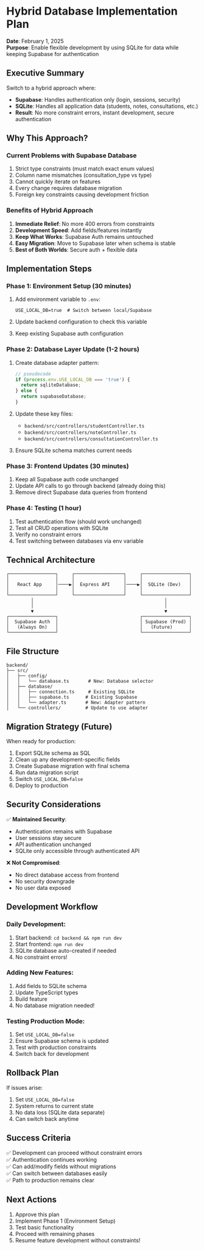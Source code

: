 # Hybrid Database Implementation Plan
**Date**: February 1, 2025  
**Purpose**: Enable flexible development by using SQLite for data while keeping Supabase for authentication

## Executive Summary
Switch to a hybrid approach where:
- **Supabase**: Handles authentication only (login, sessions, security)
- **SQLite**: Handles all application data (students, notes, consultations, etc.)
- **Result**: No more constraint errors, instant development, secure authentication

## Why This Approach?
### Current Problems with Supabase Database
1. Strict type constraints (must match exact enum values)
2. Column name mismatches (consultation_type vs type)
3. Cannot quickly iterate on features
4. Every change requires database migration
5. Foreign key constraints causing development friction

### Benefits of Hybrid Approach
1. **Immediate Relief**: No more 400 errors from constraints
2. **Development Speed**: Add fields/features instantly
3. **Keep What Works**: Supabase Auth remains untouched
4. **Easy Migration**: Move to Supabase later when schema is stable
5. **Best of Both Worlds**: Secure auth + flexible data

## Implementation Steps

### Phase 1: Environment Setup (30 minutes)
1. Add environment variable to `.env`:
   ```env
   USE_LOCAL_DB=true  # Switch between local/Supabase
   ```

2. Update backend configuration to check this variable

3. Keep existing Supabase auth configuration

### Phase 2: Database Layer Update (1-2 hours)
1. Create database adapter pattern:
   ```typescript
   // pseudocode
   if (process.env.USE_LOCAL_DB === 'true') {
     return sqliteDatabase;
   } else {
     return supabaseDatabase;
   }
   ```

2. Update these key files:
   - `backend/src/controllers/studentController.ts`
   - `backend/src/controllers/noteController.ts`
   - `backend/src/controllers/consultationController.ts`

3. Ensure SQLite schema matches current needs

### Phase 3: Frontend Updates (30 minutes)
1. Keep all Supabase auth code unchanged
2. Update API calls to go through backend (already doing this)
3. Remove direct Supabase data queries from frontend

### Phase 4: Testing (1 hour)
1. Test authentication flow (should work unchanged)
2. Test all CRUD operations with SQLite
3. Verify no constraint errors
4. Test switching between databases via env variable

## Technical Architecture

```
┌─────────────────┐     ┌──────────────────┐     ┌─────────────────┐
│                 │     │                  │     │                 │
│   React App     │────▶│  Express API     │────▶│  SQLite (Dev)   │
│                 │     │                  │     │                 │
└─────────────────┘     └──────────────────┘     └─────────────────┘
         │                                                │
         │                                                │
         ▼                                                ▼
┌─────────────────┐                              ┌─────────────────┐
│  Supabase Auth  │                              │ Supabase (Prod) │
│   (Always On)   │                              │   (Future)      │
└─────────────────┘                              └─────────────────┘
```

## File Structure
```
backend/
├── src/
│   ├── config/
│   │   └── database.ts       # New: Database selector
│   ├── database/
│   │   ├── connection.ts     # Existing SQLite
│   │   ├── supabase.ts      # Existing Supabase
│   │   └── adapter.ts       # New: Adapter pattern
│   └── controllers/         # Update to use adapter
```

## Migration Strategy (Future)

When ready for production:
1. Export SQLite schema as SQL
2. Clean up any development-specific fields
3. Create Supabase migration with final schema
4. Run data migration script
5. Switch `USE_LOCAL_DB=false`
6. Deploy to production

## Security Considerations

✅ **Maintained Security**:
- Authentication remains with Supabase
- User sessions stay secure
- API authentication unchanged
- SQLite only accessible through authenticated API

❌ **Not Compromised**:
- No direct database access from frontend
- No security downgrade
- No user data exposed

## Development Workflow

### Daily Development:
1. Start backend: `cd backend && npm run dev`
2. Start frontend: `npm run dev`
3. SQLite database auto-created if needed
4. No constraint errors!

### Adding New Features:
1. Add fields to SQLite schema
2. Update TypeScript types
3. Build feature
4. No database migration needed!

### Testing Production Mode:
1. Set `USE_LOCAL_DB=false`
2. Ensure Supabase schema is updated
3. Test with production constraints
4. Switch back for development

## Rollback Plan

If issues arise:
1. Set `USE_LOCAL_DB=false` 
2. System returns to current state
3. No data loss (SQLite data separate)
4. Can switch back anytime

## Success Criteria

✅ Development can proceed without constraint errors  
✅ Authentication continues working  
✅ Can add/modify fields without migrations  
✅ Can switch between databases easily  
✅ Path to production remains clear

## Next Actions

1. Approve this plan
2. Implement Phase 1 (Environment Setup)
3. Test basic functionality
4. Proceed with remaining phases
5. Resume feature development without constraints!